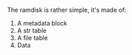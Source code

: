 The ramdisk is rather simple, it's made of:

1. A metadata block
2. A str table
3. A file table
4. Data

